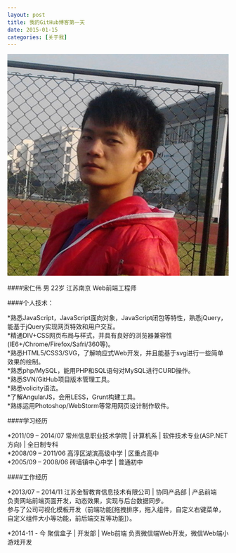 ```yaml
---
layout: post
title: 我的GitHub博客第一天
date: 2015-01-15
categories: [关于我]
---
```


![宋仁伟](assets/img/me.jpg)

####宋仁伟 男 22岁 江苏南京 Web前端工程师    

####个人技术：   

*熟悉JavaScript，JavaScript面向对象，JavaScript闭包等特性，熟悉jQuery，能基于jQuery实现网页特效和用户交互。   
*精通DIV+CSS网页布局与样式，并具有良好的浏览器兼容性(IE6+/Chrome/Firefox/Safri/360等)。   
*熟悉HTML5/CSS3/SVG，了解响应式Web开发，并且能基于svg进行一些简单效果的绘制。   
*熟悉php/MySQL，能用PHP和SQL语句对MySQL进行CURD操作。   
*熟悉SVN/GitHub项目版本管理工具。   
*熟悉volicity语法。   
*了解AngularJS，会用LESS，Grunt构建工具。   
*熟练运用Photoshop/WebStorm等常用网页设计制作软件。   



####学习经历

*2011/09 – 2014/07 常州信息职业技术学院  |  计算机系 |  软件技术专业(ASP.NET方向)  |  全日制专科   
*2008/09 – 2011/06 高淳区湖滨高级中学  |  区重点高中   
*2005/09 – 2008/06 砖墙镇中心中学  |  普通初中   

####工作经历

*2013/07 – 2014/11   江苏金智教育信息技术有限公司 | 协同产品部 | 产品前端   
负责网站前端页面开发，动态效果，实现与后台数据同步。    
参与了公司可视化模板开发（前端功能[拖拽排序，拖入组件，自定义右键菜单，自定义组件大小等功能，前后端交互等功能]）。   

*2014-11 - 今  聚信盒子 | 开发部 | Web前端
负责微信端Web开发，微信Web端小游戏开发
